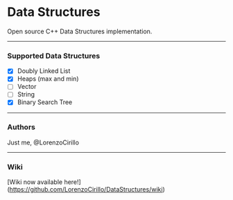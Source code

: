 # Data Structures
Open source C++ Data Structures implementation. 

-----------
### Supported Data Structures
- [x] Doubly Linked List
- [x] Heaps (max and min)
- [ ] Vector
- [ ] String
- [x] Binary Search Tree

-----------
### Authors
Just me, @LorenzoCirillo 

-----------
### Wiki
[Wiki now available here!] (https://github.com/LorenzoCirillo/DataStructures/wiki)
